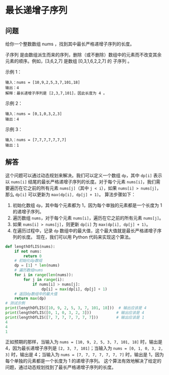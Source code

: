 # 最长递增子序列
## 问题
给你一个整数数组 nums ，找到其中最长严格递增子序列的长度。

子序列 是由数组派生而来的序列，删除（或不删除）数组中的元素而不改变其余元素的顺序。例如，[3,6,2,7] 是数组 [0,3,1,6,2,2,7] 的
子序列
。


示例 1：
```
输入：nums = [10,9,2,5,3,7,101,18]
输出：4
解释：最长递增子序列是 [2,3,7,101]，因此长度为 4 。
```
示例 2：
```
输入：nums = [0,1,0,3,2,3]
输出：4
```
示例 3：
```
输入：nums = [7,7,7,7,7,7,7]
输出：1
```
## 解答
这个问题可以通过动态规划来解决。我们可以定义一个数组 `dp`，其中 `dp[i]` 表示以 `nums[i]` 结尾的最长严格递增子序列的长度。对于每个元素 `nums[i]`，我们需要遍历在它之前的所有元素 `nums[j]`（其中 `j < i`），如果 `nums[i] > nums[j]`，那么 `dp[i]` 可以更新为 `max(dp[i], dp[j] + 1)`。
算法步骤如下：
1. 初始化数组 `dp`，其中每个元素都为 1，因为每个单独的元素都是一个长度为 1 的递增子序列。
2. 遍历数组 `nums`，对于每个元素 `nums[i]`，遍历在它之前的所有元素 `nums[j]`。
3. 如果 `nums[i] > nums[j]`，则更新 `dp[i]` 为 `max(dp[i], dp[j] + 1)`。
4. 在遍历过程中，记录 `dp` 数组中的最大值，这个最大值就是最长严格递增子序列的长度。
现在，我们可以用 Python 代码来实现这个算法。
```python
def lengthOfLIS(nums):
    if not nums:
        return 0
    # 初始化dp数组
    dp = [1] * len(nums)
    # 遍历数组nums
    for i in range(len(nums)):
        for j in range(i):
            if nums[i] > nums[j]:
                dp[i] = max(dp[i], dp[j] + 1)
    # 返回dp数组中的最大值
    return max(dp)
# 测试示例
print(lengthOfLIS([10, 9, 2, 5, 3, 7, 101, 18]))  # 输出应该是 4
print(lengthOfLIS([0, 1, 0, 3, 2, 3]))           # 输出应该是 4
print(lengthOfLIS([7, 7, 7, 7, 7, 7, 7]))        # 输出应该是 1
4
4
1
```
正如预期的那样，当输入为 `nums = [10, 9, 2, 5, 3, 7, 101, 18]` 时，输出是 4，因为最长递增子序列是 `[2, 3, 7, 101]`；当输入为 `nums = [0, 1, 0, 3, 2, 3]` 时，输出是 4；当输入为 `nums = [7, 7, 7, 7, 7, 7, 7]` 时，输出是 1，因为每个单独的元素都是一个长度为 1 的递增子序列。
这个算法有效地解决了给定的问题，通过动态规划找到了最长严格递增子序列的长度。

